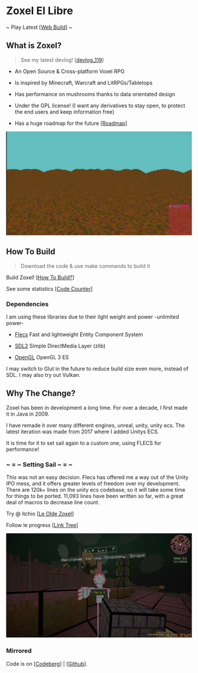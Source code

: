 # Zoxel El Libre

~ Play Latest [[Web Build](https://deus369.github.io/zoxel/web-demo/)] ~

## What is Zoxel?

> See my latest devlog! [[devlog_119](https://www.youtube.com/watch?v=Yb5DiXVt1k0.mp4)]

- An Open Source & Cross-platform Voxel RPG

- Is inspired by Minecraft, Warcraft and LitRPGs/Tabletops

- Has performance on mushrooms thanks to data orientated design

- Under the GPL license! (I want any derivatives to stay open, to protect the end users and keep information free)

- Has a huge roadmap for the future [[Roadmap](documents/todos/todo-main.md)]

![Le New Zoxel](/screenshots/screen-2022-11-25-18-41-36.jpg?raw=false "Le New Zoxel")

## How To Build

> Download the code & use make commands to build it

Build Zoxel! [[How To Build?](documents/howtos/howto-build.md)]

See some statistics [[Code Counter](documents/CodeCounter/results.md)]

### Dependencies

I am using these libraries due to their light weight and power -unlimited power-

- [Flecs](https://github.com/SanderMertens/flecs) Fast and lightweight Entity Component System

- [SDL2](https://www.libsdl.org/index.php) Simple DirectMedia Layer (zlib)

- [OpenGL](https://www.khronos.org/opengles/) OpenGL 3 ES

I may switch to Glut in the future to reduce build size even more, instead of SDL. I may also try out Vulkan.

## Why The Change?

Zoxel has been in development a long time. For over a decade, I first made it in Java in 2009.

I have remade it over many different engines, unreal, unity, unity ecs. The latest iteration was made from 2017 where I added Unitys ECS.

It is time for it to set sail again to a custom one, using FLECS for performance!

### ~ = ~ Setting Sail ~ = ~

This was not an easy decision. Flecs has offered me a way out of the Unity IPO mess, and it offers greater levels of freedom over my development. There are 120k+ lines on the unity ecs codebase, so it will take some time for things to be ported. 11,093 lines have been written so far, with a great deal of macros to decrease line count.

Try @ itchio [[Le Olde Zoxel](https://deus0.itch.io/zoxel)]

Follow le progress [[Link Tree](https://linktr.ee/lorddeus)]

![Le Old Zoxel](/screenshots/KEyHna.png?raw=false "Le Old Zoxel")

### Mirrored

Code is on [[Codeberg](https://codeberg.org/deus/zoxel)] | [[Github](https://github.com/deus369/zoxel)].
